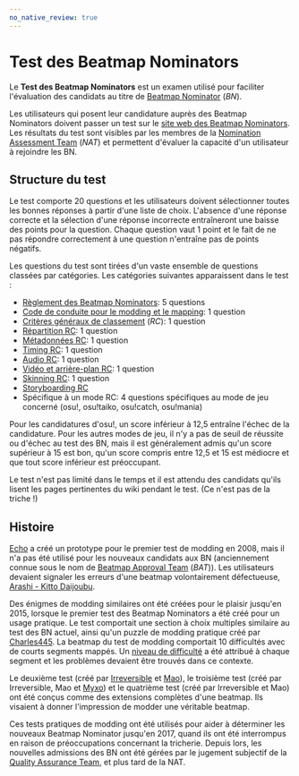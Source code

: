 ```yaml
---
no_native_review: true
---
```


# Test des Beatmap Nominators

Le **Test des Beatmap Nominators** est un examen utilisé pour faciliter l'évaluation des candidats au titre de [Beatmap Nominator](/wiki/People/Beatmap_Nominators) (*BN*).

Les utilisateurs qui posent leur candidature auprès des Beatmap Nominators doivent passer un test sur le [site web des Beatmap Nominators](https://bn.mappersguild.com/). Les résultats du test sont visibles par les membres de la [Nomination Assessment Team](/wiki/People/Nomination_Assessment_Team) (*NAT*) et permettent d'évaluer la capacité d'un utilisateur à rejoindre les BN.

## Structure du test

Le test comporte 20 questions et les utilisateurs doivent sélectionner toutes les bonnes réponses à partir d'une liste de choix. L'absence d'une réponse correcte et la sélection d'une réponse incorrecte entraîneront une baisse des points pour la question. Chaque question vaut 1 point et le fait de ne pas répondre correctement à une question n'entraîne pas de points négatifs.

Les questions du test sont tirées d'un vaste ensemble de questions classées par catégories. Les catégories suivantes apparaissent dans le test :

- [Règlement des Beatmap Nominators](/wiki/People/Beatmap_Nominators/Rules): 5 questions
- [Code de conduite pour le modding et le mapping](/wiki/Rules/Code_of_conduct_for_modding_and_mapping): 1 question
- [Critères généraux de classement](/wiki/Ranking_criteria#général) (*RC*): 1 question
- [Répartition RC](/wiki/Ranking_criteria#beatmap): 1 question
- [Métadonnées RC](/wiki/Ranking_criteria#métadonnées): 1 question
- [Timing RC](/wiki/Ranking_criteria#timing): 1 question
- [Audio RC](/wiki/Ranking_criteria#audio): 1 question
- [Vidéo et arrière-plan RC](/wiki/Ranking_criteria#vidéo-et-arrière-plan): 1 question
- [Skinning RC](/wiki/Ranking_criteria#skinning): 1 question
- [Storyboarding RC](/wiki/Ranking_criteria#storyboarding)
- Spécifique à un mode RC: 4 questions spécifiques au mode de jeu concerné (osu!, osu!taiko, osu!catch, osu!mania)

Pour les candidatures d'osu!, un score inférieur à 12,5 entraîne l'échec de la candidature. Pour les autres modes de jeu, il n'y a pas de seuil de réussite ou d'échec au test des BN, mais il est généralement admis qu'un score supérieur à 15 est bon, qu'un score compris entre 12,5 et 15 est médiocre et que tout score inférieur est préoccupant.

Le test n'est pas limité dans le temps et il est attendu des candidats qu'ils lisent les pages pertinentes du wiki pendant le test. (Ce n'est pas de la triche !)

## Histoire

[Echo](https://osu.ppy.sh/users/431) a créé un prototype pour le premier test de modding en 2008, mais il n'a pas été utilisé pour les nouveaux candidats aux BN (anciennement connue sous le nom de [Beatmap Approval Team](/wiki/People/Beatmap_Appreciation_Team) (*BAT*)). Les utilisateurs devaient signaler les erreurs d'une beatmap volontairement défectueuse, [Arashi - Kitto Daijoubu](http://up.ppy.sh/files/Arashi%20-%20Kitto%20Daijoubu.rar).

Des énigmes de modding similaires ont été créées pour le plaisir jusqu'en 2015, lorsque le premier test des Beatmap Nominators a été créé pour un usage pratique. Le test comportait une section à choix multiples similaire au test des BN actuel, ainsi qu'un puzzle de modding pratique créé par [Charles445](https://osu.ppy.sh/users/85000). La beatmap du test de modding comportait 10 difficultés avec de courts segments mappés. Un [niveau de difficulté](/wiki/Beatmap/Difficulty) a été attribué à chaque segment et les problèmes devaient être trouvés dans ce contexte.

Le deuxième test (créé par [Irreversible](https://osu.ppy.sh/users/1287964) et [Mao](https://osu.ppy.sh/users/2204515)), le troisième test (créé par Irreversible, Mao et [Myxo](https://osu.ppy.sh/users/2202645)) et le quatrième test (créé par Irreversible et Mao) ont été conçus comme des extensions complètes d'une beatmap. Ils visaient à donner l'impression de modder une véritable beatmap.

Ces tests pratiques de modding ont été utilisés pour aider à déterminer les nouveaux Beatmap Nominator jusqu'en 2017, quand ils ont été interrompus en raison de préoccupations concernant la tricherie. Depuis lors, les nouvelles admissions des BN ont été gérées par le jugement subjectif de la [Quality Assurance Team](/wiki/People/Quality_Assurance_Team), et plus tard de la NAT.
